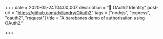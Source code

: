 +++
date = 2020-05-24T04:00:00Z
description = "📛 OAuth2 Identity"
post-url = "https://github.com/dyllandry/OAuth2"
tags = ["nodejs", "express", "oauth2", "request"]
title = "A barebones demo of authorisation using OAuth2."

+++

